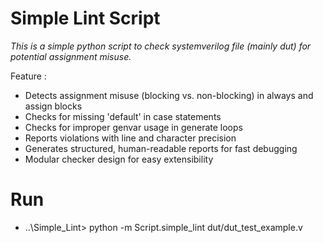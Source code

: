 # Simple Lint Script
*This is a simple python script to check systemverilog file (mainly dut) for potential assignment misuse.*

Feature : 
+ Detects assignment misuse (blocking vs. non-blocking) in always and assign blocks
+ Checks for missing 'default' in case statements
+ Checks for improper genvar usage in generate loops
+ Reports violations with line and character precision
+ Generates structured, human-readable reports for fast debugging
+ Modular checker design for easy extensibility


# Run
+ ..\Simple_Lint> python -m Script.simple_lint dut/dut_test_example.v
